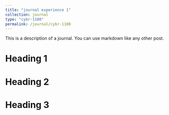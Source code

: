 ```yaml
---
title: "journal experience 1"
collection: journal
type: "cybr-1100"
permalink: /journal/cybr-1100
---
```


This is a description of a journal. You can use markdown like any other post.

Heading 1
======

Heading 2
======

Heading 3
======
